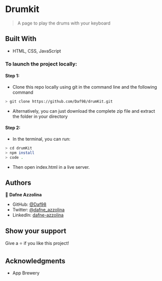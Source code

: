 # Drumkit

> A page to play the drums with your keyboard

## Built With

- HTML, CSS, JavaScript

### To launch the project locally:
#### Step 1:
- Clone this repo locally using git in the command line and the following command
 ```bash
 > git clone https://github.com/Daf98/drumKit.git
 ```
- Alternatively, you can just download the complete zip file and extract the folder in your directory
#### Step 2:
- In the terminal, you can run:
```bash
> cd drumKit
> npm install
> code .
```
- Then open index.html in a live server.

## Authors

👤 **Dafne Azzolina**

- GitHub: [@Daf98](https://github.com/Daf98)
- Twitter: [@dafne_azzolina](https://twitter.com/dafne_azzolina)
- LinkedIn: [dafne-azzolina](https://www.linkedin.com/in/dafne-azzolina/)

## Show your support

Give a ⭐️ if you like this project!

## Acknowledgments

- App Brewery
